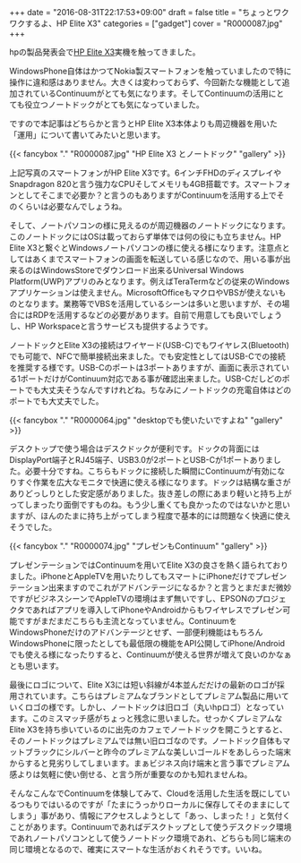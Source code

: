 +++
date = "2016-08-31T22:17:53+09:00"
draft = false
title = "ちょっとワクワクするよ、HP Elite X3"
categories = ["gadget"]
cover = "R0000087.jpg"
+++

hpの製品発表会で<a href="http://h50146.www5.hp.com/m/3in1/elite_x3/" target="_blank">HP Elite X3</a>実機を触ってきました。

WindowsPhone自体はかつてNokia製スマートフォンを触っていましたので特に操作に違和感はありません。大きくは変わっておらず、今回新たな機能として追加されているContinuumがとても気になります。そしてContinuumの活用にとても役立つノートドックがとても気になっていました。

ですので本記事はどちらかと言うとHP Elite X3本体よりも周辺機器を用いた「運用」について書いてみたいと思います。

{{< fancybox "." "R0000087.jpg" "HP Elite X3 とノートドック" "gallery" >}}

上記写真のスマートフォンがHP Elite X3です。6インチFHDのディスプレイやSnapdragon 820と言う強力なCPUそしてメモリも4GB搭載です。スマートフォンとしてそこまで必要か？と言うのもありますがContinuumを活用する上でそのくらいは必要なんでしょうね。

そして、ノートパソコンの様に見えるのが周辺機器のノートドックになります。このノートドックにはOSは載っておらず単体では何の役にも立ちません。HP Elite X3と繋ぐとWindowsノートパソコンの様に使える様になります。注意点としてはあくまでスマートフォンの画面を転送している感じなので、用いる事が出来るのはWindowsStoreでダウンロード出来るUniversal Windows Platform(UWP)アプリのみとなります。例えばTeraTermなどの従来のWindowsアプリケーションは使えません。MicrosoftOfficeもマクロやVBSが使えないものとなります。業務等でVBSを活用しているシーンは多いと思いますが、その場合にはRDPを活用するなどの必要があります。自前で用意しても良いでしょうし、HP Workspaceと言うサービスも提供するようです。

ノートドックとElite X3の接続はワイヤード(USB-C)でもワイヤレス(Bluetooth)でも可能で、NFCで簡単接続出来ました。でも安定性としてはUSB-Cでの接続を推奨する様です。USB-Cのポートは3ポートありますが、画面に表示されている1ポートだけがContinuum対応である事が確認出来ました。USB-Cだしどのポートでも大丈夫そうなんですけれどね。ちなみにノートドックの充電自体はどのポートでも大丈夫でした。

{{< fancybox "." "R0000064.jpg" "desktopでも使いたいですよね" "gallery" >}}


デスクトップで使う場合はデスクドックが便利です。ドックの背面にはDisplayPort端子とRJ45端子、USB3.0が2ポートとUSB-Cが1ポートありました。必要十分ですね。こちらもドックに接続した瞬間にContinuumが有効になりすぐ作業を広大なモニタで快適に使える様になります。ドックは結構な重さがありどっしりとした安定感がありました。抜き差しの際にあまり軽いと持ち上がってしまったり面倒ですものね。もう少し重くても良かったのではないかと思いますが、ほんのたまに持ち上がってしまう程度で基本的には問題なく快適に使えそうでした。

{{< fancybox "." "R0000074.jpg" "プレゼンもContinuum" "gallery" >}}

プレゼンテーションではContinuumを用いてElite X3の良さを熱く語られておりました。iPhoneとAppleTVを用いたりしてもスマートにiPhoneだけでプレゼンテーション出来ますのでこれがアドバンテージになるか？と言うとまだまだ微妙ですがビジネスシーンでAppleTVの環境はまず無いですし、EPSONのプロジェクタであればアプリを導入してiPhoneやAndroidからもワイヤレスでプレゼン可能ですがまだまだこちらも主流となっていません。ContinuumをWindowsPhoneだけのアドバンテージとせず、一部便利機能はもちろんWindowsPhoneに限ったとしても最低限の機能をAPI公開してiPhone/Androidでも使える様になったりすると、Continuumが使える世界が増えて良いのかなぁとも思います。

最後にロゴについて、Elite X3には短い斜線が4本並んだだけの最新のロゴが採用されています。こちらはプレミアムなブランドとしてプレミアム製品に用いていくロゴの様です。しかし、ノートドックは旧ロゴ（丸いhpロゴ）となっています。このミスマッチ感がちょっと残念に思いました。せっかくプレミアムなElite X3を持ち歩いているのに出先のカフェでノートドックを開こうとすると、そのノートドックはプレミアムでは無い旧ロゴなのです。ノートドック自体もマットブラックにシルバーと昨今のプレミアムな美しいゴールドをあしらった端末からすると見劣りしてしまいます。まぁビジネス向け端末と言う事でプレミアム感よりは気軽に使い倒せる、と言う所が重要なのかも知れませんね。

そんなこんなでContinuumを体験してみて、Cloudを活用した生活を既にしているつもりではいるのですが「たまにうっかりローカルに保存してそのままにしてしまう」事があり、情報にアクセスしようとして「あっ、しまった！」と気付くことがあります。Continuumであればデスクトップとして使うデスクドック環境であれノートパソコンとして使うノートドック環境であれ、どちらも同じ端末の同じ環境となるので、確実にスマートな生活がおくれそうです。いいね。
